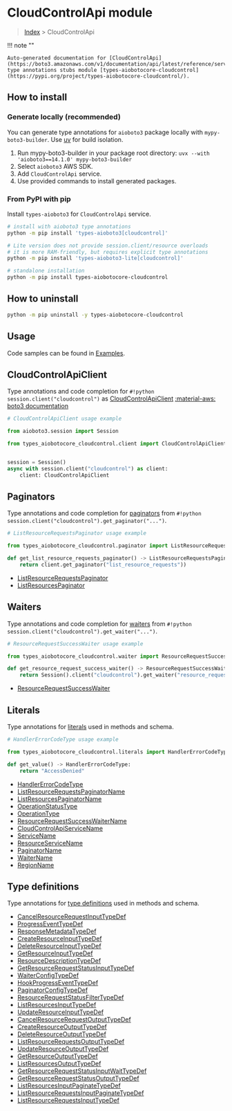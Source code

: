 # CloudControlApi module

> [Index](../README.md) > CloudControlApi


!!! note ""

    Auto-generated documentation for [CloudControlApi](https://boto3.amazonaws.com/v1/documentation/api/latest/reference/services/cloudcontrol.html#cloudcontrolapi)
    type annotations stubs module [types-aiobotocore-cloudcontrol](https://pypi.org/project/types-aiobotocore-cloudcontrol/).

## How to install

### Generate locally (recommended)

You can generate type annotations for `aioboto3` package locally with `mypy-boto3-builder`.
Use [uv](https://docs.astral.sh/uv/getting-started/installation/) for build isolation.

1. Run mypy-boto3-builder in your package root directory: `uvx --with 'aioboto3==14.1.0' mypy-boto3-builder`
1. Select `aioboto3` AWS SDK.
1. Add `CloudControlApi` service.
1. Use provided commands to install generated packages.



### From PyPI with pip

Install `types-aioboto3` for `CloudControlApi` service.

```bash
# install with aioboto3 type annotations
python -m pip install 'types-aioboto3[cloudcontrol]'

# Lite version does not provide session.client/resource overloads
# it is more RAM-friendly, but requires explicit type annotations
python -m pip install 'types-aioboto3-lite[cloudcontrol]'

# standalone installation
python -m pip install types-aiobotocore-cloudcontrol
```



## How to uninstall

```bash
python -m pip uninstall -y types-aiobotocore-cloudcontrol
```

## Usage

Code samples can be found in [Examples](./usage.md).

## CloudControlApiClient

Type annotations and code completion for  `#!python session.client("cloudcontrol")` as [CloudControlApiClient](./client.md)
[:material-aws: boto3 documentation](https://boto3.amazonaws.com/v1/documentation/api/latest/reference/services/cloudcontrol.html#CloudControlApi.Client)

```python
# CloudControlApiClient usage example

from aioboto3.session import Session

from types_aiobotocore_cloudcontrol.client import CloudControlApiClient


session = Session()
async with session.client("cloudcontrol") as client:
    client: CloudControlApiClient
```


## Paginators

Type annotations and code completion for
[paginators](./paginators.md)
from `#!python session.client("cloudcontrol").get_paginator("...")`.

```python
# ListResourceRequestsPaginator usage example

from types_aiobotocore_cloudcontrol.paginator import ListResourceRequestsPaginator

def get_list_resource_requests_paginator() -> ListResourceRequestsPaginator:
    return client.get_paginator("list_resource_requests"))
```

- [ListResourceRequestsPaginator](./paginators.md#listresourcerequestspaginator)
- [ListResourcesPaginator](./paginators.md#listresourcespaginator)




## Waiters

Type annotations and code completion for
[waiters](./waiters.md)
from `#!python session.client("cloudcontrol").get_waiter("...")`.

```python
# ResourceRequestSuccessWaiter usage example

from types_aiobotocore_cloudcontrol.waiter import ResourceRequestSuccessWaiter

def get_resource_request_success_waiter() -> ResourceRequestSuccessWaiter:
    return Session().client("cloudcontrol").get_waiter("resource_request_success")
```

- [ResourceRequestSuccessWaiter](./waiters.md#resourcerequestsuccesswaiter)






## Literals

Type annotations for [literals](./literals.md) used in methods and schema.

```python
# HandlerErrorCodeType usage example

from types_aiobotocore_cloudcontrol.literals import HandlerErrorCodeType

def get_value() -> HandlerErrorCodeType:
    return "AccessDenied"
```

- [HandlerErrorCodeType](./literals.md#handlererrorcodetype)
- [ListResourceRequestsPaginatorName](./literals.md#listresourcerequestspaginatorname)
- [ListResourcesPaginatorName](./literals.md#listresourcespaginatorname)
- [OperationStatusType](./literals.md#operationstatustype)
- [OperationType](./literals.md#operationtype)
- [ResourceRequestSuccessWaiterName](./literals.md#resourcerequestsuccesswaitername)
- [CloudControlApiServiceName](./literals.md#cloudcontrolapiservicename)
- [ServiceName](./literals.md#servicename)
- [ResourceServiceName](./literals.md#resourceservicename)
- [PaginatorName](./literals.md#paginatorname)
- [WaiterName](./literals.md#waitername)
- [RegionName](./literals.md#regionname)




## Type definitions

Type annotations for [type definitions](./type_defs.md) used in methods and schema.

- [CancelResourceRequestInputTypeDef](./type_defs.md#cancelresourcerequestinputtypedef)
- [ProgressEventTypeDef](./type_defs.md#progresseventtypedef)
- [ResponseMetadataTypeDef](./type_defs.md#responsemetadatatypedef)
- [CreateResourceInputTypeDef](./type_defs.md#createresourceinputtypedef)
- [DeleteResourceInputTypeDef](./type_defs.md#deleteresourceinputtypedef)
- [GetResourceInputTypeDef](./type_defs.md#getresourceinputtypedef)
- [ResourceDescriptionTypeDef](./type_defs.md#resourcedescriptiontypedef)
- [GetResourceRequestStatusInputTypeDef](./type_defs.md#getresourcerequeststatusinputtypedef)
- [WaiterConfigTypeDef](./type_defs.md#waiterconfigtypedef)
- [HookProgressEventTypeDef](./type_defs.md#hookprogresseventtypedef)
- [PaginatorConfigTypeDef](./type_defs.md#paginatorconfigtypedef)
- [ResourceRequestStatusFilterTypeDef](./type_defs.md#resourcerequeststatusfiltertypedef)
- [ListResourcesInputTypeDef](./type_defs.md#listresourcesinputtypedef)
- [UpdateResourceInputTypeDef](./type_defs.md#updateresourceinputtypedef)
- [CancelResourceRequestOutputTypeDef](./type_defs.md#cancelresourcerequestoutputtypedef)
- [CreateResourceOutputTypeDef](./type_defs.md#createresourceoutputtypedef)
- [DeleteResourceOutputTypeDef](./type_defs.md#deleteresourceoutputtypedef)
- [ListResourceRequestsOutputTypeDef](./type_defs.md#listresourcerequestsoutputtypedef)
- [UpdateResourceOutputTypeDef](./type_defs.md#updateresourceoutputtypedef)
- [GetResourceOutputTypeDef](./type_defs.md#getresourceoutputtypedef)
- [ListResourcesOutputTypeDef](./type_defs.md#listresourcesoutputtypedef)
- [GetResourceRequestStatusInputWaitTypeDef](./type_defs.md#getresourcerequeststatusinputwaittypedef)
- [GetResourceRequestStatusOutputTypeDef](./type_defs.md#getresourcerequeststatusoutputtypedef)
- [ListResourcesInputPaginateTypeDef](./type_defs.md#listresourcesinputpaginatetypedef)
- [ListResourceRequestsInputPaginateTypeDef](./type_defs.md#listresourcerequestsinputpaginatetypedef)
- [ListResourceRequestsInputTypeDef](./type_defs.md#listresourcerequestsinputtypedef)

